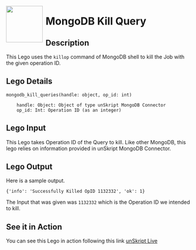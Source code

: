 [<img align="left" src="https://unskript.com/assets/favicon.png" width="100" height="100" style="padding-right: 5px">](https://unskript.com/assets/favicon.png) 
<h1>MongoDB Kill Query  </h1>

## Description
This Lego uses the `killop` command of MongoDB shell to kill the Job with the given operation ID.  

## Lego Details

    mongodb_kill_queries(handle: object, op_id: int)

        handle: Object: Object of type unSkript MongoDB Connector
        op_id: Int: Operation ID (as an integer)

## Lego Input
This Lego takes Operation ID of the Query to kill. Like other MongoDB, this lego relies
on information provided in unSkript MongoDB Connector. 

## Lego Output
Here is a sample output.

    {'info': 'Successfully Killed OpID 1132332', 'ok': 1}

The Input that was given was `1132332` which is the Operation ID we intended to kill.



## See it in Action

You can see this Lego in action following this link [unSkript Live](https://unskript.com)